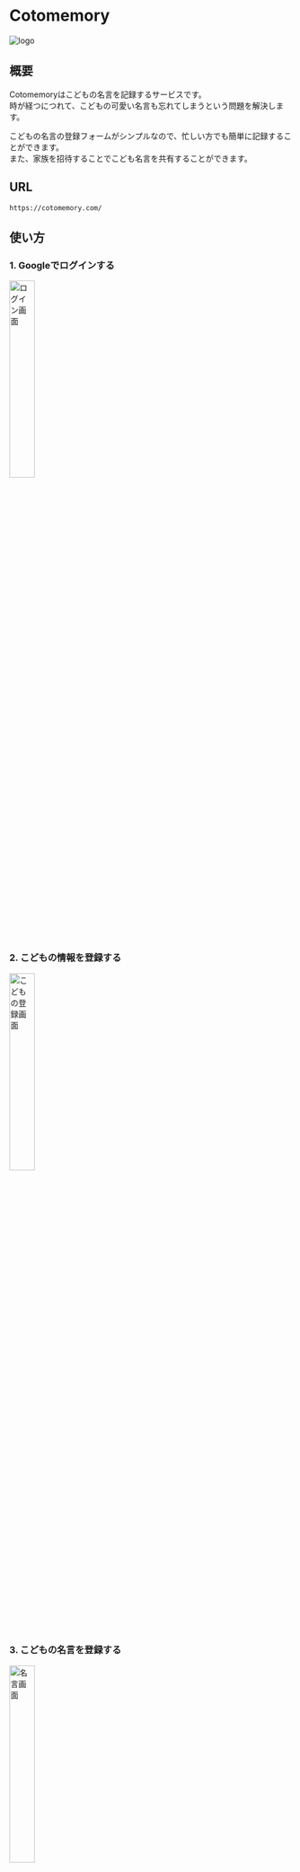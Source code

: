 # Cotomemory

![logo](https://github.com/siroemk/cotomemory/assets/31835314/b944cee5-1e63-4220-b460-65664c9c178a)

## 概要
Cotomemoryはこどもの名言を記録するサービスです。  
時が経つにつれて、こどもの可愛い名言も忘れてしまうという問題を解決します。

こどもの名言の登録フォームがシンプルなので、忙しい方でも簡単に記録することができます。  
また、家族を招待することでこども名言を共有することができます。

## URL
```
https://cotomemory.com/
```

## 使い方
### 1. Googleでログインする
<img width="30%" alt="ログイン画面" src="https://github.com/siroemk/cotomemory/assets/31835314/ea0b6a32-8169-4adf-a0c3-16ea25dd597f">

### 2. こどもの情報を登録する
<img width="30%" alt="こどもの登録画面" src="https://github.com/siroemk/cotomemory/assets/31835314/05666015-9f38-4b22-ae3c-2c3fe2736f69">

### 3. こどもの名言を登録する
<img width="30%" alt="名言画面" src="https://github.com/siroemk/cotomemory/assets/31835314/18a94d51-7556-4ac5-8933-33de162b3650">

## 招待機能の使い方
### 1. 招待する側の人が招待URLを取得する
<img width="30%" alt="招待画面" src="https://github.com/siroemk/cotomemory/assets/31835314/4fe519e1-b96e-4080-a4cb-949078efcf43">

ログイン後にメニューの「家族を招待する」にアクセスすると招待URLが表示されます。  
このURLを招待したい家族に伝えてください。

### 2. 招待された側の人は招待URLからログインする
<img width="30%" alt="welcomeページ" src="https://github.com/siroemk/cotomemory/assets/31835314/9398e50f-39bc-4703-9fa7-dee028633973">

招待された人は招待URLにアクセスし、表示された画面からGoogleでログインしてください。  
招待URLからログインすると、家族が登録した名言も名言一覧に表示されるようになります。

## 開発環境
- Ruby 3.2.2
- Ruby on Rails 7.0.5
- Hotwire

## 開発環境立ち上げ
```
$ git clone https://github.com/siroemk/cotomemory.git
$ cd cotomemory
$ bin/setup

$ bin/dev
```

## 環境変数

| 環境変数名 | 説明 |
|---|---|
| GOOGLE_CLIENT_ID | GoogleクライアントID |
| GOOGLE_CLIENT_SECRET | Googleクライアント シークレット |

## Lint/Test
### Lint
```
$ rubocop
```

### Test
```
$ bundle exec rspec
```
